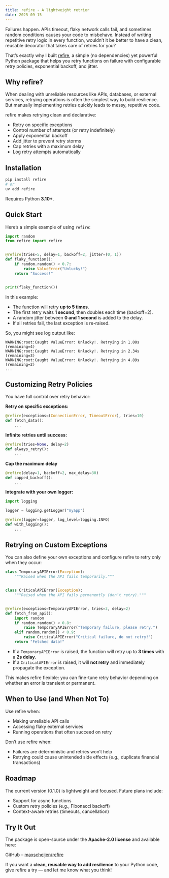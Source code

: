 ```yaml
---
title: refire - A lightweight retrier
date: 2025-09-15
---
```


Failures happen. APIs timeout, flaky network calls fail, and sometimes random conditions causes your code to misbehave. Instead of writing repetitive retry logic in every function, wouldn’t it be better to have a clean, reusable decorator that takes care of retries for you? 

That’s exactly why I built [refire](https://github.com/maxscheijen/refire), a simple (no dependencies) yet powerful Python package that helps you retry functions on failure with configurable retry policies, exponential backoff, and jitter.


## Why refire?

When dealing with unreliable resources like APIs, databases, or external services, retrying operations is often the simplest way to build resilience. But manually implementing retries quickly leads to messy, repetitive code.

refire makes retrying clean and declarative:

- Retry on specific exceptions
- Control number of attempts (or retry indefinitely)
- Apply exponential backoff
- Add jitter to prevent retry storms
- Cap retries with a maximum delay
- Log retry attempts automatically

## Installation

```bash
pip install refire
# or 
uv add refire
```

Requires Python **3.10+**.

## Quick Start

Here’s a simple example of using `refire`:

```python
import random
from refire import refire


@refire(tries=5, delay=1, backoff=2, jitter=(0, 1))
def flaky_function():
    if random.random() < 0.7:
        raise ValueError("Unlucky!")
    return "Success!"


print(flaky_function())
```

In this example:

- The function will retry **up to 5 times**.
- The first retry waits **1 second**, then doubles each time (backoff=2).
- A random jitter between **0 and 1 second** is added to the delay.
- If all retries fail, the last exception is re-raised.

So, you might see log output like:

```
WARNING:root:Caught ValueError: Unlucky!. Retrying in 1.00s (remaining=4)
WARNING:root:Caught ValueError: Unlucky!. Retrying in 2.34s (remaining=3)
WARNING:root:Caught ValueError: Unlucky!. Retrying in 4.89s (remaining=2)
...
```

## Customizing Retry Policies

You have full control over retry behavior:

**Retry on specific exceptions:**

```python
@refire(exceptions=(ConnectionError, TimeoutError), tries=10)
def fetch_data():
    ...
```

**Infinite retries until success:**

```python
@refire(tries=None, delay=2)
def always_retry():
    ...
```

**Cap the maximum delay**

```python
@refire(delay=1, backoff=2, max_delay=30)
def capped_backoff():
    ...
```

**Integrate with your own logger:**

```python
import logging

logger = logging.getLogger("myapp")

@refire(logger=logger, log_level=logging.INFO)
def with_logging():
    ...
```

## Retrying on Custom Exceptions

You can also define your own exceptions and configure refire to retry only when they occur:

```python
class TemporaryAPIError(Exception):
    """Raised when the API fails temporarily."""


class CriticalAPIError(Exception):
    """Raised when the API fails permanently (don’t retry)."""


@refire(exceptions=TemporaryAPIError, tries=3, delay=2)
def fetch_from_api():
    import random
    if random.random() < 0.8:
        raise TemporaryAPIError("Temporary failure, please retry.")
    elif random.random() < 0.9:
        raise CriticalAPIError("Critical failure, do not retry!")
    return "Fetched data!"
```

- If a `TemporaryAPIError` is raised, the function will retry up to **3 times** with a **2s delay**.
- If a `CriticalAPIError` is raised, it will **not retry** and immediately propagate the exception.

This makes refire flexible: you can fine-tune retry behavior depending on whether an error is transient or permanent.

## When to Use (and When Not To)

Use refire when:

- Making unreliable API calls
- Accessing flaky external services
- Running operations that often succeed on retry

Don’t use refire when:

- Failures are deterministic and retries won’t help
- Retrying could cause unintended side effects (e.g., duplicate financial transactions)

## Roadmap

The current version (0.1.0) is lightweight and focused. Future plans include:

- Support for async functions
- Custom retry policies (e.g., Fibonacci backoff)
- Context-aware retries (timeouts, cancellation)

## Try It Out

The package is open-source under the **Apache-2.0 license** and available here:

GitHub – [maxscheijen/refire](https://github.com/maxscheijen/refire)

If you want a **clean, reusable way to add resilience** to your Python code, give refire a try — and let me know what you think!
